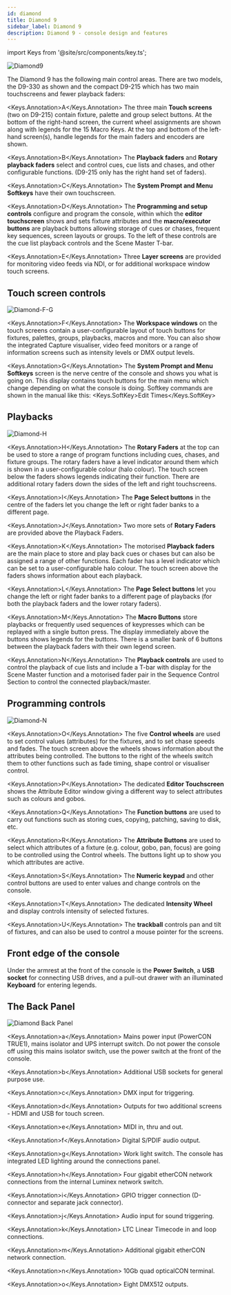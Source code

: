 ```yaml
---
id: diamond
title: Diamond 9
sidebar_label: Diamond 9
description: Diamond 9 - console design and features
---
```


import Keys from '@site/src/components/key.ts';

![Diamond9](/docs/images/Diamond-Main.png)

The Diamond 9 has the following main control areas. There are two models, the 
D9-330 as shown and the compact D9-215 which has two main touchscreens and
fewer playback faders:

<Keys.Annotation>A</Keys.Annotation> The three main <strong>Touch screens</strong> (two on D9-215) contain fixture, palette and group select
buttons. At the bottom of the right-hand screen, the current wheel assignments
are shown along with legends for the 15 Macro Keys. At the top and bottom of
the left-hand screen(s), handle legends for the main faders and encoders are shown.

<Keys.Annotation>B</Keys.Annotation> The <strong>Playback faders</strong> and <strong>Rotary playback faders</strong>
 select and control cues, cue lists and chases, and other configurable functions.
 (D9-215 only has the right hand set of faders).

<Keys.Annotation>C</Keys.Annotation> The <strong>System Prompt and Menu Softkeys</strong> have their own touchscreen.

<Keys.Annotation>D</Keys.Annotation> The <strong>Programming and setup controls</strong> configure and program the console,
within which the <strong>editor touchscreen</strong> shows and sets fixture attributes and 
the <strong>macro/executor buttons</strong> are playback buttons allowing storage of cues or
chases, frequent key sequences, screen layouts or groups. To the left of these
controls are the cue list playback controls and the Scene Master T-bar.

<Keys.Annotation>E</Keys.Annotation> Three <strong>Layer screens</strong> are provided for monitoring
video feeds via NDI, or for additional workspace window touch screens.



## Touch screen controls

![Diamond-F-G](/docs/images/Diamond-F.png)

<Keys.Annotation>F</Keys.Annotation> The <strong>Workspace windows</strong> on the touch screens contain a user-configurable
layout of touch buttons for fixtures, palettes, groups, playbacks, macros and more.
You can also show the integrated Capture visualiser, video feed monitors or a range
of information screens such as intensity levels or DMX output levels.

<Keys.Annotation>G</Keys.Annotation> The <strong>System Prompt and Menu Softkeys</strong> screen is the nerve centre of
the console and shows you what is going on. This display contains touch
buttons for the main menu which change depending on what the console
is doing. Softkey commands are shown in the manual 
like this: <Keys.SoftKey>Edit Times</Keys.SoftKey>

## Playbacks

![Diamond-H](/docs/images/Diamond-H.png)

<Keys.Annotation>H</Keys.Annotation> The <strong>Rotary Faders</strong> at the top can be used to store
a range of program functions including cues, chases, and fixture groups.
The rotary faders have a level indicator around them which is shown in
a user-configurable colour (halo colour).
The touch screen below the faders shows legends indicating their function.
There are additional rotary faders down the sides of the left and right touchscreens.

<Keys.Annotation>I</Keys.Annotation> The <strong>Page Select buttons</strong> in the
centre of the faders let you change the left or right fader banks to a different page.

<Keys.Annotation>J</Keys.Annotation> Two more sets of <strong>Rotary Faders</strong> are provided above the Playback Faders.

<Keys.Annotation>K</Keys.Annotation> The motorised <strong>Playback faders</strong> are the main place to store and play back cues or chases
but can also be assigned a range of other functions. Each fader has a level indicator
which can be set to a user-configurable halo colour.
The touch screen above the faders shows information about
each playback.

<Keys.Annotation>L</Keys.Annotation> The <strong>Page Select buttons</strong> let you change the left or right
fader banks to a different page
of playbacks (for both the playback faders and the lower rotary faders). 

<Keys.Annotation>M</Keys.Annotation> The <strong>Macro Buttons</strong> store playbacks or frequently used sequences of keypresses
which can be replayed with a single button press. The display immediately above the buttons shows legends for
the buttons. There is a smaller bank of 6 buttons between the playback faders with
their own legend screen.

<Keys.Annotation>N</Keys.Annotation> The <strong>Playback controls</strong> are used to control the playback of cue
lists and include a T-bar with display for the Scene Master function and 
a motorised fader pair in the Sequence Control Section to control the 
connected playback/master.

## Programming controls

![Diamond-N](/docs/images/Diamond-O.png)

<Keys.Annotation>O</Keys.Annotation> The five  <strong>Control wheels</strong> are used to set control values (attributes) for
the fixtures, and to set chase speeds and fades. The touch screen above
the wheels shows information about the attributes being controlled. The buttons
to the right of the wheels switch them to other functions such as fade timing,
shape control or visualiser control.

<Keys.Annotation>P</Keys.Annotation> The dedicated <strong>Editor Touchscreen</strong> shows the Attribute Editor
window giving a different way to select attributes such as colours and gobos.

<Keys.Annotation>Q</Keys.Annotation> The <strong>Function buttons</strong> are used to carry out functions such as storing
cues, copying, patching, saving to disk, etc.

<Keys.Annotation>R</Keys.Annotation> The <strong>Attribute Buttons</strong> are used to select which attributes of
a fixture (e.g. colour, gobo, pan, focus) are going to be controlled
using the Control wheels. The buttons light up to show you which
attributes are active.

<Keys.Annotation>S</Keys.Annotation> The <strong>Numeric keypad</strong> and other control buttons are used to enter
values and change controls on the console.

<Keys.Annotation>T</Keys.Annotation> The dedicated <strong>Intensity Wheel</strong> and display controls intensity
of selected fixtures.

<Keys.Annotation>U</Keys.Annotation> The <strong>trackball</strong> controls pan and tilt of fixtures, and can also be
used to control a mouse pointer for the screens.

## Front edge of the console

Under the armrest at the front of the console is the <strong>Power Switch</strong>, a
<strong>USB socket</strong> for connecting USB drives, and a pull-out drawer with an 
illuminated <strong>Keyboard</strong> for entering legends.

## The Back Panel

![Diamond Back Panel](/docs/images/Diamond-Back.png)

<Keys.Annotation>a</Keys.Annotation> Mains power input (PowerCON TRUE1), mains isolator and UPS interrupt switch. Do not
power the console off using this mains isolator switch, use the power switch at the front
of the console.

<Keys.Annotation>b</Keys.Annotation> Additional USB sockets for general purpose use.

<Keys.Annotation>c</Keys.Annotation> DMX input for triggering.

<Keys.Annotation>d</Keys.Annotation> Outputs for two additional screens - HDMI and USB for touch screen.

<Keys.Annotation>e</Keys.Annotation> MIDI in, thru and out.

<Keys.Annotation>f</Keys.Annotation> Digital S/PDIF audio output.

<Keys.Annotation>g</Keys.Annotation> Work light switch. The console has integrated LED lighting around the connections panel.

<Keys.Annotation>h</Keys.Annotation> Four gigabit etherCON network connections from the internal Luminex network switch.

<Keys.Annotation>i</Keys.Annotation> GPIO trigger connection (D-connector and separate jack connector).

<Keys.Annotation>j</Keys.Annotation> Audio input for sound triggering.

<Keys.Annotation>k</Keys.Annotation> LTC Linear Timecode in and loop connections.

<Keys.Annotation>m</Keys.Annotation> Additional gigabit etherCON network connection.

<Keys.Annotation>n</Keys.Annotation> 10Gb quad opticalCON terminal.

<Keys.Annotation>o</Keys.Annotation> Eight DMX512 outputs.